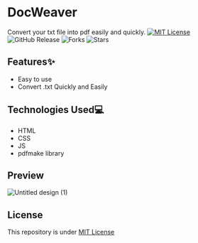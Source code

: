 # DocWeaver
Convert your txt file into pdf easily and quickly.
[![MIT License](https://img.shields.io/badge/License-MIT-green.svg)](https://github.com/Harshit2012/DocWeaver?tab=MIT-1-ov-file#readme)
![GitHub Release](https://img.shields.io/github/v/release/harshit2012/DocWeaver)
![Forks](https://img.shields.io/github/forks/harshit2012/DocWeaver)
![Stars](https://img.shields.io/github/stars/harshit2012/DocWeaver)

## Features✨
- Easy to use
- Convert .txt Quickly and Easily

## Technologies Used💻
- HTML
- CSS
- JS
- pdfmake library

## Preview
![Untitled design (1)](https://github.com/Harshit2012/DocWeaver/assets/105143145/0f85fd45-7de3-41c7-aad4-5bb17c413cfa)

## License
This repository is under [MIT License](https://github.com/Harshit2012/DocWeaver?tab=MIT-1-ov-file#readme)
